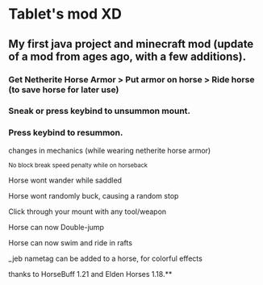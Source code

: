 # Tablet's mod XD

## My first java project and minecraft mod (update of a mod from ages ago, with a few additions). 

### Get Netherite Horse Armor > Put armor on horse > Ride horse (to save horse for later use)
### Sneak or press keybind to unsummon mount.
### Press keybind to resummon.


changes in mechanics (while wearing netherite horse armor)

<sub>No block break speed penalty while on horseback

Horse wont wander while saddled

Horse wont randomly buck, causing a random stop

Click through your mount with any tool/weapon

Horse can now Double-jump

Horse can now swim and ride in rafts

_jeb nametag can be added to a horse, for colorful effects</sub>









thanks to HorseBuff 1.21 and Elden Horses 1.18.**
